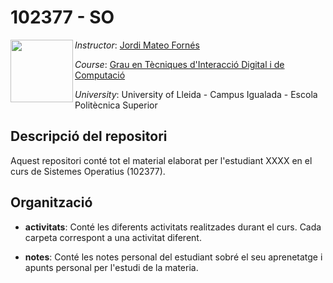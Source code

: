 # 102377 - SO

<img align="left" width="100" height="100" src="https://user-images.githubusercontent.com/61190134/194071099-ebfa0b77-4f84-41eb-b485-e214d5ae8df0.png">

*Instructor*: [Jordi Mateo Fornés](http:jordimateofornes.com)

*Course*: [Grau en Tècniques d'Interacció Digital i de Computació](http://www.grauinteraccioicomputacio.udl.cat/ca/index.html)

*University*: University of Lleida - Campus Igualada - Escola Politècnica Superior

## Descripció del repositori
Aquest repositori conté tot el material elaborat per l'estudiant XXXX en el curs de Sistemes Operatius (102377).
## Organització

* **activitats**: Conté les diferents activitats realitzades durant el curs. Cada carpeta correspont a una activitat diferent.

* **notes**: Conté les notes personal del estudiant sobré el seu aprenetatge i apunts personal per l'estudi de la materia.

